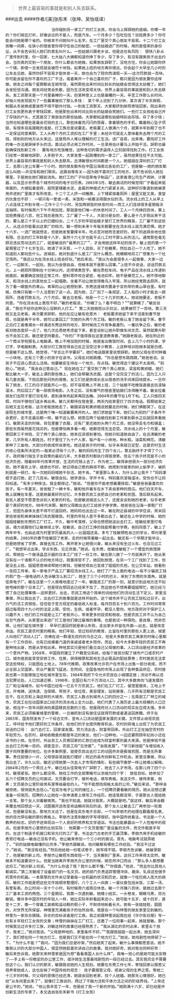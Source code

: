 > 世界上最容易的事就是和别人失去联系。

###出去
####作者/[美]张彤禾（张坤、吴怡瑶译）

						当你碰到另一家工厂的打工女孩，你会马上探探她的底细。你哪一年的？你们相互打听，好像谈论的不是人，而是汽车。一个月多少？包吃包住？加班费多少？你可能会问她是哪个省的。你根本不问她叫什么名字。在工厂里交个真心朋友不容易。十二个打工女孩睡一间房，在狭小的宿舍里你得守住自己的秘密。一些姑娘进厂的时候，用的是借来的身份证，从不会告诉别人她们的真名叫什么。一些姑娘只跟老乡谈，但是这也有风险： 很快八卦从厂里传到村里，你一回家，七大姑八大姨都知道你挣了多少，存了多少，有没有跟男孩子出去约会。当你真的交到一个朋友，你什么都会为她做。如果朋友辞职了，没地方住，你会让她跟你挤一个铺，即使一旦发现就会被罚十块钱。如果她上班的地方离你很远，你会起个大早坐几小时的公车去见她，虽然你好不容易才能休息一天，她也会为了陪你而请假一天——这次罚款就一百块。你可能会留在你不喜欢的工厂干活，或者离开一个自己喜欢的厂子，都只是因为朋友要你这样做。朋友之间每个星期都会互相写信，虽然那些出来时间比较长的姑娘会觉得这太幼稚了。她们会发短信沟通。朋友间经常会失散，因为生活改变得太快。世界上最容易的事就是和别人失去联系。发工资那天是一个月里最棒的一天。但某种意义上也是最糟的一天。辛苦工作那么长时间，却恼火地发现就为了一些蠢事被扣了那么多钱： 某个早上迟到了几分钟，某次请了半天病假，制服从冬装换成夏装而不得不额外付钱。一到发工资那天，大家都挤到邮局寄钱回家。刚出来的打工女孩更热衷于寄钱回家，但是那些出来时间比较长的姑娘会笑她们。一些打工女孩给自己开了存钱的户头，尤其是交了男朋友的那些姑娘。大家都知道哪些姑娘特别会存钱，存了多少钱；当然也知道哪些是最会花钱的主儿，那些抹着亮闪闪的唇膏，拿着银色的手机，戴着桃心坠子项链，有很多双高跟鞋的准是。打工族总是说要走。老板要工人做满六个月，就算半年到期了也不一定保证同意离职。工人头两个月的工资扣在工厂手里；未经许可就走人意味着失去两个月的工钱，得到别的地方从头来过。这是局外人难以理解的打工生活。进厂容易，出来难。要找好工作的唯一办法是辞掉手头的活。面试必须占用工作时间，一旦录用估计要马上开始干活。辞职也最能确保找到新工作： 要有地方吃饭睡觉，这种急切的需求逼得人立刻就得找到工作。打工女孩们经常一窝蜂地辞职，人多胆子大，大家发誓一起跳槽到同一家工厂，虽然结果往往不太可能。世界上最容易的事就是和别人失去联系。吕清敏很长时间都是一个人。她姐姐在深圳的工厂打工，去那儿坐公车要一个小时。她的朋友散布在中国沿海南北各处的工厂，但是敏——她的朋友都这么叫她——并没有和她们联系。这跟自尊有关——因为她不喜欢打工的地方，就不告诉别人她在哪里。于是她在她们眼前消失。她打工的厂子叫佳荣电子制品厂，这家香港公司生产闹钟、计算器，以及显示世界各个城市时间的电子日历表。2003年3月，敏去面试的时候觉得厂子看起来挺体面的，大楼贴着瓷砖，庭院里铺着水泥，金属的伸缩式大门紧紧关闭。这种好印象直到她被录用并进到厂里面才有所改变。十二个工人挤一间睡房，上下铺紧挨着厕所；屋里又脏又臭。食堂的伙食也不好： 一顿只有一荤或一素，米饭和一碗寡淡得跟水似的汤。流水线上的工人从早上八点连续工作到半夜——工作十三个小时，另加两顿饭的休息时间——而工人们连续很多星期每天连轴转。有时候周六下午不用加班，那就是他们唯一的休息时间了。工人一个月挣四百块，算上加班费接近八百，但工钱总是拖欠。工厂雇了一千人，大部分是女的，要么是十几岁刚出来干活的，要么是三十岁以上的已婚妇女。二十几岁的年轻姑娘才是打工世界的精英，工厂雇不到这些人，从这点你能看出这家厂的档次。敏一想到未来十年每天都要坐在流水线上就充满恐惧。她才十六岁。一进厂她就想走，但是她发誓要撑半年。吃点苦对她而言是好的，眼下的选择余地也很有限。合法的打工年龄是十八岁，虽然十六七岁也能干点儿工时不那么长的活儿。通常那些毫无顾忌违反劳动法的工厂，就是敏说的“最黑的工厂”，才会用她这样年纪的孩子。敏上班的第一个星期里过了十七岁生日。她请了半天假，一个人逛街，买了些糖果，然后自己一个人吃了。她不知道别人都玩些什么。进城前，她对到底什么是工厂没什么概念。她模糊地将工厂想象为一个社交场所。“我还以为在流水线上班会好玩，”她后来说。“我以为会是很多人一起做事，大家一边忙，一边聊天，一起玩。我以为会很自由，但根本就不是那么回事。”上班不许说话，说话罚款五元。上一趟厕所限制在十分钟以内，还得填表签字。敏在质检车间，电子产品在流水线上传递到她面前，敏要确定按钮正常工作，塑料零件咬合紧密，电池扣牢。她不是模范工人。她不停地聊天，和流水线上的其他女工一起唱歌。坐着不动让她觉得像鸟入牢笼，所以她经常跑去厕所，就为了看一眼窗外的青山。青翠的山让她想到家。东莞这座城市置身于亚热带的青山翠谷里。有时候，仿佛只有敏一个人注意到了这一点。因为她，工厂加了一条规定，工人每四小时才能去一趟厕所，违者罚款五元。六个月后，敏去见老板，他是一个二十几岁的男人。她说她要走，老板不同意。“你在流水线上表现不好，”敏的老板说，“你瞎了么？看不明白？”“就算瞎了，”敏反驳道，“我也不给你这种没心没肺的人打工。” 第二天她翘班以示抗议，结果被罚了一百块。第三天她又去见老板，再次要求辞职。他的反应让敏有些意外： 老板要求她留下来干活直到春节放假，也就是再干半年，她可以拿回工厂欠她的头两个月工钱。敏的老板认准了她会留下来。春节之后打工者像潮水一样涌进东莞这样的地方，那时候找工作竞争最激烈。一番抗争之后，敏的老板对她态度好一点了。他几次怂恿她考虑留下来，甚至谈到让她升职做车间文员，虽然就算升职也不会加工资。敏还是坚持要走。“你的厂不值得我在这里浪费青春，”她跟老板说。她在附近的一个商业学校报名上电脑课。晚上不用加班的时候，她就省出晚饭时间，去上几个小时的课，学打字，学电脑制表。大部分打工族觉得自己反正没受过多少教育，上这种培训班根本就是白搭，但是敏不这么想。她觉得，“学总比不学要好”。她打电话跟家里说想辞职。她的父母在农村种着一小块地，还有三个更小的孩子在读书。父母反对她跳槽。“你总是想东跳西跳，”她爸爸说。女孩子不应该心思这么活络。他要敏安生待在一个地方，存点钱。敏觉得这个建议不太高明。“别担心，”她说，“我会自己管自己。” 现在她在工厂里交到了两个真心朋友，梁容和黄娇娥，她们都比敏大一岁。敏去上课的那些晚上，她们会帮敏洗衣服。这是个没完没了的活儿，因为工人只有几套衣服。下班后那些闷热的夜晚，女工们总是排成长龙从宿舍的洗手间来回地提水。一旦你有了朋友，打工的日子就能开心一些。好不容易晚上不用上班，三个姑娘不吃晚饭直接去玩滚轴溜冰，然后回工厂看一部夜场电影。入冬之后，没有暖气的宿舍里姑娘们冻得睡不着。敏会拉着朋友们去院子里打羽毛球，直到身体热起来再回去睡。2004年的春节在1月下旬。工人只放四天假，时间不够他们返乡再出来。敏几天都待在宿舍里，两天内给家里打了四次电话。假期结束之后她又去见老板，这次老板放她走了。敏跟梁容和黄娇娥说她要走的时候，她们俩都哭了。在这座陌生的城市里，这是两个唯一知道敏要离开的人。她们求她留下来。她们认为别的厂子条件不会更好，走不走最后都一样。敏不这么想。她答应两个姑娘找到新工作拿到薪水之后就回来看她们。敏那天走的时候，背包里塞了衣服，还有厂里还她的头两个月工资。她没带走毛巾和铺盖；那些东西虽然是花钱买的，但是哪怕再多看一眼，她都觉得无法忍受。流水线上的十个月里，敏寄回家三千块钱，交了两个真心朋友。她本应该感到害怕。但她只知道她自由了。在吕清敏的老家，几乎所有人都姓吕。村子里住了九十户人家，每户有一小块地，种水稻，油菜和棉花。清敏家种了三亩地，大部分的收成供自家吃。她还是孩子的时候，似乎未来就已定型，这是农村生活的核心信条所决定的——每家必须有个儿子。敏的妈妈先生了四个女儿，第五胎终于才得了个儿子。政府推行独生子女政策的最初几年，大多数农村都执行得很潦草。但五个孩子终究是不小的经济负担，随着80年代改革开放，生活的花销上去了。作为老二，敏得承担很大一部分经济负担。她不喜欢上学，成绩也不好。她记得自己惹的麻烦不断。她爬到邻居家的树上偷李子，被抓到就是一顿打。有一次她妈妈喊她干杂活，她不肯。“家里那么多人，为什么非让我干？”妈妈拿棍子追打她，赶了几百米。敏很会玩。她学游泳，学开卡车，特别喜欢滚轴溜冰，受伤也不让妈妈知道。“有多少种摔法，我全都摔过，”她说。“但是你不能老想着要摔跤。”敏是爸爸最喜欢的孩子。有一年夏天，爸爸租了一辆卡车，敏和他开着车在乡下卖自家种的西瓜。他们白天开车，晚上就睡在车里。这是她最美好的记忆。大多数农民工会把自己的老家和贫困、落后联系起来。有些人甚至不愿意告诉别人老家的村名。但是敏进城这么久了，还是会谈到她的老家，似乎老家是个美好的地方。90年代末期，敏的父母都出去打工给孩子挣学费。她爸爸在沿海一家鞋厂打工，但因为身体太差不得不打道回府。她妈妈也出去过一年。敏在附近县城的中学住读，周末回家给爸爸和弟弟妹妹们洗衣服做饭。村里的年轻人差不多都出去了。敏还在上中学的时候，她的姐姐桂敏到东莞的工厂打工。不久，敏中考落榜，父母也想把她送出去打工。桂敏给家里打电话，竭力说服他们让敏继续上学。桂敏说，自己打工挣的钱能帮着付学费。爸妈同意了，敏上了两年中专，也由此成为村里学历最高的人——比姐姐还高，多亏了桂敏牺牲自己的学业，帮衬家里的结果。2003年的春节桂敏回了老家，走的时候带着敏一起出去。敏还有一个学期才能毕业，但是她想省了学费，直接去找工作。离开家乡让她很兴奋，敏从来没有坐过火车，也没见过工厂。“我想早点出来，学点东西，见见世面，”她说。在东莞，桂敏给敏租了一个便宜的旅馆房间，帮她在一个做液晶显示器的日本工厂找了一份工作。敏在那儿做了一个月就离开了。她从来没有在一个谁都不认识的地方待过，寂寞得受不了。她回到旅馆，在另一个工厂找到了工作，但是没去上班。姐姐愿意继续帮她付房钱，但敏觉得自己变成了姐姐的负担。在公交车站，她看到一张招工传单，有一家电子产品工厂要招流水线工人。她打了广告上面的电话——有不少骗民工钱的假广告——接电话的人告诉敏怎么到工厂。她坐了三个小时的巴士，来到了东莞的东南角，就是佳荣电子厂。敏在这里一个人艰难地度过了一年。敏踏进工厂的那一刻，就意识到这地方还不如她甩掉的那个日本工厂。但是现在想回去已经来不及了，而且她也不想再要姐姐帮忙。她已经习惯了自己处理事情——这样更好。出去，农民工用这个简单的词给他们的流动生活下定义。家里没事做，所以我出去了，出去打工的故事就是这样开始的。这个城市并不让农民工轻松过日子。出力气的活工资很低，往往低于官方规定的最低收入标准，每月四百五十到六百元。工作时间常常超过每周四十九小时的法定上限。受伤，生病，或者怀孕，都没人管你。地方政府对于保护工人兴趣不大；他们的工作就是让工厂老板开心，带来更多的投资和税收。但是农民工并不认为自己在忍气吞声。从家里出来进厂打工是他们做过最难的事情，也是尝试一种探险。是自尊，而非恐惧，让他们留在城市里： 早早打道回府就是承认失败。走出家乡并留在外面——出去，就是改变命运。农民工是农村里的精英。他们年轻，受过较好的教育，比留在村里的那些人更上进。城里人叫他们“流动人口”，仿佛在说一群漫无目的的乌合之众，但是大多数农民工离家的时候心里都有一个工作目标，也有已经摸着门道的亲戚或者老乡陪伴。而且，如今大多数年轻的农民工不再是种地出身，而是从学校出来。种地其实只是他们看见自己父母做的事。人口流动是经济改革的一个意外产物。1958年，中国政府建立了户籍登记系统，给每个居民分配了城市户口或农村户口。城市居民能享受安排工作、住房，获得粮票和其他生活必需品的配给票券；农村居民无法享受这些特权，只能困在土地上。70年代晚期，政策改革允许农户在市场上出售一部分收成，而不必全部上交国家。农业产量突飞猛进。忽然间，全国各地的市场上出现了各种食品供应，农村居民也第一次能够独立地在城市里生存。1984年政府下令允许农民在小城镇定居；流动不再以违法犯罪论处。人口加速迁移，1990年，全国已有六千万流动人口，其中大多数奔向飞速发展的工厂和沿海城市。如今中国已经有一亿五千万农民工。他们在工厂打工，餐馆里服务，工地上干活，开电梯、送快递、当保姆、带孩子、收垃圾，美容理发，站街接客，几乎所有活都是农民工在干。在北京和上海这样的大城市，农民工人数占到城市人口的四分之一；在南部工厂林立的城市，农民工在拉动国家出口经济的流水线上全力以赴。他们代表了人类历史上最大规模的人口迁徙，相当于一百年间欧洲向美国移民总数的三倍。但是政府对人口流动的现实反应得太慢。多年来，农民工必须躲着城里的警察，一旦被抓到没有居住证就得罚款或者遣送回原籍。终于在2003年，国务院发布了一个综合文件，宣布人口流动是国家发展的关键。文件禁止歧视农民工，呼吁给予他们更好的工作条件，给他们的子女提供教育机会。农村的砖墙上出现了为农民工说话的口号： 出门去打工，回家谋发展。劳力流出去，财富带回来。外出打工正在抽空农村的年轻劳力。在农村，耕地收粮食的都是年迈的男女，他们一边种地，一边还要照顾年纪尚小还在读书的小孩。在农村，外出务工人员寄回家的汇款已经成为财富积累的最大来源。但是挣钱不是出去打工的唯一目的。调查显示，农民工将“见世面”，“自我发展”，“学习新技能”与增加收入置于同样重要的地位。在许多案例里，驱使农民出去打工的动因并非是极端贫困，而是无所事事。责任田很小一片，父母很容易就能打理好；附近的县市则鲜有工作机会。家里没事做，所以我出去了。许久以后，敏还记得她第一次去人才市场的情形，有些细节像梦一样让她难以解释。2004年2月的一个周日上午，敏已经从佳荣电子厂辞职了，她去了人才市场，在那儿待了四个小时。敏很紧张。她什么都没带。她找工作的全部策略可以浓缩为四个字： 放低目标。她参加了五六个招聘文员的公司面试。文员要会打字，接听电话，填写表格，发送文件，接待来客，倒茶；文员是办公室阶级体系里等级最低的人。“你不能想找规格太高的公司，”敏后来说，“那样会被拒绝，很快就失去信心。”在奕东电子公司的摊位上，一个招聘员要看敏的简历。她从没想过要准备一份简历。招聘的人让她在一张申请表上填写工作经历。她连笔都没带，于是那女人借给她一支笔。那个女人对着敏微笑。“我也不知道。她就对我笑。大概就是吧。”就这样，敏后来会翻来覆去地回想这一天，试图揭开这改变命运瞬间背后的谜。那个女人让敏去工厂再参加一轮面试，但是敏没有去。那地方太远了。但是在奕东电子总部，一个叫李朋杰的经理在翻看报名表，他的目光停在敏的那份表格上。李朋杰注意到敏的字写得很好。按中国传统看法，书法是一个人教养的标志。好的字迹体现出一个人良好的修养和文学造诣。书法也能暴露出一个人性格中的弱点。但是李朋杰心里想的比较实际： 他需要一个文员管理厂里设备的文件，而文件都是手写的。在这个制造手机接口和背光灯的工厂里，书法这门古老的手艺最顶事。李朋杰用手机给敏的表哥打电话——敏自己没有手机。他让敏来参加一个三小时的面试。首先，电脑考试就弄砸了。“别的姑娘电脑懂的比你多，”李朋杰跟敏说。他问敏都有哪些工作经验。“我没干过这个，”她说。“我没有经验。”然后他给她一份笔试卷子，她写得不错。李朋杰告诉敏，她被录取了，他是敏的新上司。李朋杰让敏把东西收拾一下，当天搬到厂里来。这份工作来得太突然，敏根本不知道要说什么。但是当她离开李朋杰办公室的时候，她忽然冲口而出：“那么多人都想要这份工，”她对新上司说。“为什么你选了我？我什么都不懂。”“你很直，”他说，“而且你比其他人都诚实。”第二天敏成了设备部门的一名文员。她的部门负责追踪管理冲床、磨床、轧床这些做手机零件的机器。一本厚厚的文件夹记录着每一台机器的状况和历史，就像一个哑巴病人庞大的病历。敏的工作就是把这些文件按顺序整理好。八个工人一间房；一餐伙食包括米饭，三菜一汤，有荤有素。办公时间一天十个小时，有时候周六或周日休息。敏一个月赚八百块，是她过去那个工厂基本工资的两倍。三个星期后，我第一次遇到敏。她矮小结实，一头卷发，眼睛乌黑，目光敏锐。像许多中国农村的年轻人一样，她比实际年龄看起来还小。她可能十五岁，或十四岁，甚至十二岁，像一个穿着工装裤和运动鞋的假小子，不耐烦地盼着长大。她有一张娃娃脸，圆圆的，对世界无所保留，神情里充满着孩子的怡然自得。我是在一个叫林雪的朋友家里见到敏的。林雪为一家杂志撰稿，杂志的目标读者是打工族。我之前跟林雪说起我在给《华尔街日报》写一些有关年轻打工女孩的文章；林雪的妹妹在工厂打工，还邀了一位同事一起来，她就是敏。那个时候我见过许多打工族，对敏这样的故事已经很熟悉了。“我从湖北的农村出来，家里五个孩子，我老二，”她对我说。“父母是种地的，家里条件不好。”“我跟我姐姐一起出来，她去深圳了。我们想在同一个地方打工，但是我们又不能在同一个地方打工，”她说。她戏剧性地停顿了一下。“为什么不能？”我问。“因为我们总是吵架，”然后她笑了起来。敏什么事情都愿意说。她不像我认识的大部分中国人，很显然她挺喜欢讲自己的故事。我对她好奇，她对我也同样好奇： 敏后来告诉我，她那天来林雪家是因为想“看看美国人长什么样”。我唯一担心的是她可能太安稳了——手上有一份稳定的办公室工作，或许她生活里最戏剧性的一段已经过去。其实我完全不需要担这个心。我们认识的那天，敏跟我说她的人生规划。她要在东莞工作七年，寄钱回家以报答父母养育她成人，这也反映了中国传统的观念： 孩子要报答父母，感谢父母的生养之恩。等她二十三岁的时候，欠父母的恩情已经还清，她就会回到老家，找个人结婚。她那天心情很好。她已经“从车间里出来了”，就像打工族说的，跨过了干脑力活和干体力活之间的阶级界线。“上帝还是公平的，”她说。“他让我辛苦了一年，但是给了我一个新的开始。”她刚满十八岁，却已经是开创新生活的专家了。本文选自张彤禾新书《打工女孩》 